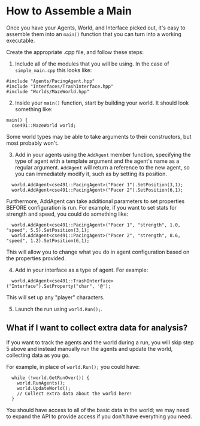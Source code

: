 # How to Assemble a Main

Once you have your Agents, World, and Interface picked out, it's easy to assemble them into an `main()` function that you can turn into a working executable.

Create the appropriate .cpp file, and follow these steps:

1. Include all of the modules that you will be using.  In the case of `simple_main.cpp` this looks like:
```
#include "Agents/PacingAgent.hpp"
#include "Interfaces/TrashInterface.hpp"
#include "Worlds/MazeWorld.hpp"
```

2. Inside your `main()` function, start by building your world.  It should look something like:
```
main() {
  cse491::MazeWorld world;
```
Some world types may be able to take arguments to their constructors, but most probably won't.

3. Add in your agents using the `AddAgent` member function, specifying the type of agent with a template argument and the agent's name as a regular argument.  `AddAgent` will return a reference to the new agent, so you can immediately modify it, such as by setting its position.
```
  world.AddAgent<cse491::PacingAgent>("Pacer 1").SetPosition(3,1);
  world.AddAgent<cse491::PacingAgent>("Pacer 2").SetPosition(6,1);
```
Furthermore, AddAgent can take additional parameters to set properties BEFORE configuration is run. For example, if you want to set stats for strength and speed, you could do something like:
```
  world.AddAgent<cse491::PacingAgent>("Pacer 1", "strength", 1.0, "speed", 5.5).SetPosition(3,1);
  world.AddAgent<cse491::PacingAgent>("Pacer 2", "strength", 8.6, "speed", 1.2).SetPosition(6,1);
```
This will allow you to change what you do in agent configuration based on the properties provided.

4. Add in your interface as a type of agent.  For example:
```
  world.AddAgent<cse491::TrashInterface>("Interface").SetProperty("char", '@');
```
This will set up any "player" characters.

5. Launch the run using `world.Run();`.


## What if I want to collect extra data for analysis?

If you want to track the agents and the world during a run, you will skip step 5 above and instead manually run the agents and update the world, collecting data as you go.

For example, in place of `world.Run();` you could have:
```
  while (!world.GetRunOver()) {
    world.RunAgents();
    world.UpdateWorld();
    // Collect extra data about the world here!
  }
```

You should have access to all of the basic data in the world; we may need to expand the API to provide access if you don't have everything you need.